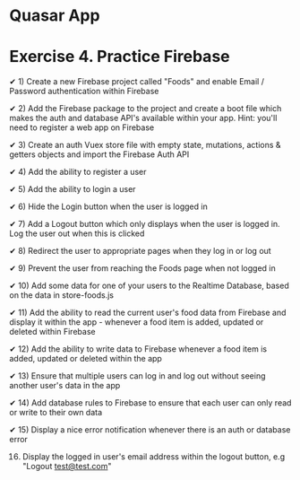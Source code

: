 # Quasar App

# Exercise 4. Practice Firebase

✔ 1) Create a new Firebase project called "Foods" and enable Email / Password authentication within Firebase

✔ 2) Add the Firebase package to the project and create a boot file which makes the auth and database API's available within your app. Hint: you'll need to register a web app on Firebase

✔ 3) Create an auth Vuex store file with empty state, mutations, actions & getters objects and import the Firebase Auth API

✔ 4) Add the ability to register a user

✔ 5) Add the ability to login a user

✔ 6) Hide the Login button when the user is logged in

✔ 7) Add a Logout button which only displays when the user is logged in. Log the user out when this is clicked

✔ 8) Redirect the user to appropriate pages when they log in or log out

✔ 9) Prevent the user from reaching the Foods page when not logged in

✔ 10) Add some data for one of your users to the Realtime Database, based on the data in store-foods.js

✔ 11) Add the ability to read the current user's food data from Firebase and display it within the app - whenever a food item is added, updated or deleted within Firebase

✔ 12) Add the ability to write data to Firebase whenever a food item is added, updated or deleted within the app

✔ 13) Ensure that multiple users can log in and log out without seeing another user's data in the app

✔ 14) Add database rules to Firebase to ensure that each user can only read or write to their own data

✔ 15) Display a nice error notification whenever there is an auth or database error

16) Display the logged in user's email address within the logout button, e.g "Logout test@test.com"

